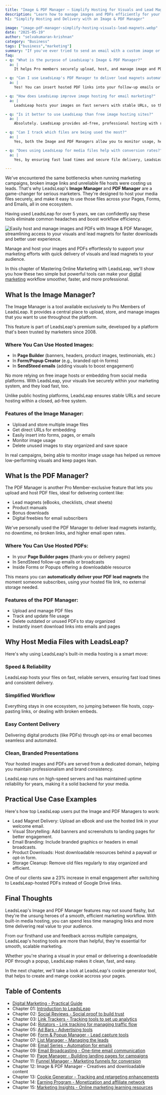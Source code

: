 ```yaml
---
title: "Image & PDF Manager – Simplify Hosting for Visuals and Lead Magnets"
description: "Learn how to manage images and PDFs efficiently for your website and lead magnets. Discover tools and strategies to simplify hosting and improve delivery."
h1: "Simplify Hosting and Delivery with an Image & PDF Manager"

image: "image-pdf-manager-simplify-hosting-visuals-lead-magnets.webp"
date: "2025-05-19"
author: "selvakumaran-krishnan"
category: "Business"
tags: ["business","marketing"]
summary: "If you've ever tried to send an email with a custom image or deliver a lead magnet via PDF, you know the struggle, uploading files to third-party platforms, copying messy URLs, and worrying about broken links or storage limits."
faq:
- q: "What is the purpose of LeadsLeap's Image & PDF Manager?"
  a: |
    It helps Pro members securely upload, host, and manage image and PDF files for seamless use in emails, pages, and opt-in forms—all within the LeadsLeap platform.

- q: "Can I use LeadsLeap's PDF Manager to deliver lead magnets automatically?"
  a: |
    Yes! You can insert hosted PDF links into your follow-up emails or landing pages, making lead magnet delivery instant and hassle-free.

- q: "How does LeadsLeap improve image hosting for email marketing?"
  a: |
    LeadsLeap hosts your images on fast servers with stable URLs, so they load reliably in emails, enhancing click-through and engagement rates.

- q: "Is it better to use LeadsLeap than free image hosting sites?"
  a: |
    Absolutely. LeadsLeap provides ad-free, professional hosting with reliable delivery—ideal for brand-focused marketers who want full control.

- q: "Can I track which files are being used the most?"
  a: |
    Yes, both the Image and PDF Managers allow you to monitor usage, helping you optimize content and remove low-performing files.

- q: "Does using LeadsLeap for media files help with conversion rates?"
  a: |
    Yes, by ensuring fast load times and secure file delivery, LeadsLeap helps improve user experience—often leading to better conversions and engagement.

---
```


We've encountered the same bottlenecks when running marketing campaigns, broken image links and unreliable file hosts were costing us leads. That's why LeadsLeap's **Image Manager** and **PDF Manager** are a game-changer for serious marketers. They're designed to host your media files securely, and make it easy to use those files across your Pages, Forms, and Emails, all in one ecosystem.

Having used LeadsLeap for over 5 years, we can confidently say these tools eliminate common headaches and boost workflow efficiency.

![Easily host and manage images and PDFs with Image & PDF Manager, streamlining access to your visuals and lead magnets for faster downloads and better user experience.](/assets/images/blog/image-pdf-manager-simplify-hosting-visuals-lead-magnets.webp "Image & PDF Manager: Simplify Hosting for Visuals and Lead Magnets")

Manage and host your images and PDFs effortlessly to support your marketing efforts with quick delivery of visuals and lead magnets to your audience.

In this chapter of Mastering Online Marketing with LeadsLeap, we'll show you how these two simple but powerful tools can make your [digital marketing](/digital-marketing-strategy) workflow smoother, faster, and more professional.

What Is the Image Manager?
--------------------------

The Image Manager is a tool available exclusively to Pro Members of LeadsLeap. It provides a central place to upload, store, and manage images that you want to use throughout the platform.

This feature is part of LeadsLeap's premium suite, developed by a platform that's been trusted by marketers since 2008.

### Where You Can Use Hosted Images:

*   In **Page Builder** (banners, headers, product images, testimonials, etc.)
*   In **Form/Popup Creator** (e.g., branded opt-in forms)
*   In **SendSteed emails** (adding visuals to boost engagement)

No more relying on free image hosts or embedding from social media platforms. With LeadsLeap, your visuals live securely within your marketing system, and they load fast, too.

Unlike public hosting platforms, LeadsLeap ensures stable URLs and secure hosting within a closed, ad-free system.

### Features of the Image Manager:

*   Upload and store multiple image files
*   Get direct URLs for embedding
*   Easily insert into forms, pages, or emails
*   Monitor image usage
*   Delete unused images to stay organized and save space

In real campaigns, being able to monitor image usage has helped us remove low-performing visuals and keep pages lean.

What Is the PDF Manager?
------------------------

The PDF Manager is another Pro Member-exclusive feature that lets you upload and host PDF files, ideal for delivering content like:

*   Lead magnets (eBooks, checklists, cheat sheets)
*   Product manuals
*   Bonus downloads
*   Digital freebies for email subscribers

We've personally used the PDF Manager to deliver lead magnets instantly, no downtime, no broken links, and higher email open rates.

### Where You Can Use Hosted PDFs:

*   In your **Page Builder pages** (thank-you or delivery pages)
*   In SendSteed follow-up emails or broadcasts
*   Inside Forms or Popups offering a downloadable resource

This means you can **automatically deliver your PDF lead magnets** the moment someone subscribes, using your hosted file link, no external storage needed.

### Features of the PDF Manager:

*   Upload and manage PDF files
*   Track and update file usage
*   Delete outdated or unused PDFs to stay organized
*   Instantly insert download links into emails and pages

Why Host Media Files with LeadsLeap?
------------------------------------

Here's why using LeadsLeap's built-in media hosting is a smart move:

### Speed & Reliability

LeadsLeap hosts your files on fast, reliable servers, ensuring fast load times and consistent delivery.

### Simplified Workflow

Everything stays in one ecosystem, no jumping between file hosts, copy-pasting links, or dealing with broken embeds.

### Easy Content Delivery

Delivering digital products (like PDFs) through opt-ins or email becomes seamless and automated.

### Clean, Branded Presentations

Your hosted images and PDFs are served from a dedicated domain, helping you maintain professionalism and brand consistency.

LeadsLeap runs on high-speed servers and has maintained uptime reliability for years, making it a solid backend for your media.

Practical Use Case Examples
---------------------------

Here's how top LeadsLeap users put the Image and PDF Managers to work:

*   Lead Magnet Delivery: Upload an eBook and use the hosted link in your welcome email.
*   Visual Storytelling: Add banners and screenshots to landing pages for better engagement.
*   Email Branding: Include branded graphics or headers in email broadcasts.
*   Product Downloads: Host downloadable resources behind a paywall or opt-in form.
*   Storage Cleanup: Remove old files regularly to stay organized and efficient.

One of our clients saw a 23% increase in email engagement after switching to LeadsLeap-hosted PDFs instead of Google Drive links.

Final Thoughts
--------------

LeadsLeap's Image and PDF Manager features may not sound flashy, but they're the unsung heroes of a smooth, efficient marketing workflow. With built-in media hosting, you can spend less time managing links and more time delivering real value to your audience.

From our firsthand use and feedback across multiple campaigns, LeadsLeap's hosting tools are more than helpful, they're essential for smooth, scalable marketing.

Whether you're sharing a visual in your email or delivering a downloadable PDF through a popup, LeadsLeap makes it clean, fast, and easy.

In the next chapter, we'll take a look at LeadsLeap's cookie generator tool, that helps to create and mange cookie accross your pages.

Table of Contents
-----------------

*   [Digital Marketing - Practical Guide](/digital-marketing-practical-guide)
*   Chapter 01: [Introduction to LeadsLeap](/marketing-platform-all-in-one)
*   Chapter 02: [Social Reviews - Social proof to build trust](/social-reviews)
*   Chapter 03: [Link Trackers - Tracking tools to set up analytics](/link-tracker-traffic-analysis)
*   Chapter 04: [Rotators - Link tracking for managing traffic flow](/traffic-link-management)
*   Chapter 05: [Ad Bars - Advertising tools](/advertising-bars)
*   Chapter 06: [Form & Popup Manager - Lead capture tools](/form-popup-tools)
*   Chapter 07: [List Manager - Managing the leads](/leads-list-manager)
*   Chapter 08: [Email Series - Automation for emails](/email-automation-series)
*   Chapter 09: [Email Broadcasting - One-time email communication](/email-broadcasting-tips)
*   Chapter 10: [Page Manager - Building landing pages for campaigns](/landing-page-manager)
*   Chapter 11: [Funnel Manager - Marketing funnels for conversion](/sales-funnel-manager)
*   Chapter 12: Image & PDF Manager - Creatives and downloadable content
*   Chapter 13: [Cookie Generator - Tracking and retargeting enhancements](/cookie-tracking-generator)
*   Chapter 14: [Earning Program - Monetization and affiliate network](/money-income-stream)
*   Chapter 15: [Marketing Insights - Online marketing learning resources](/learn-marketing-insights)